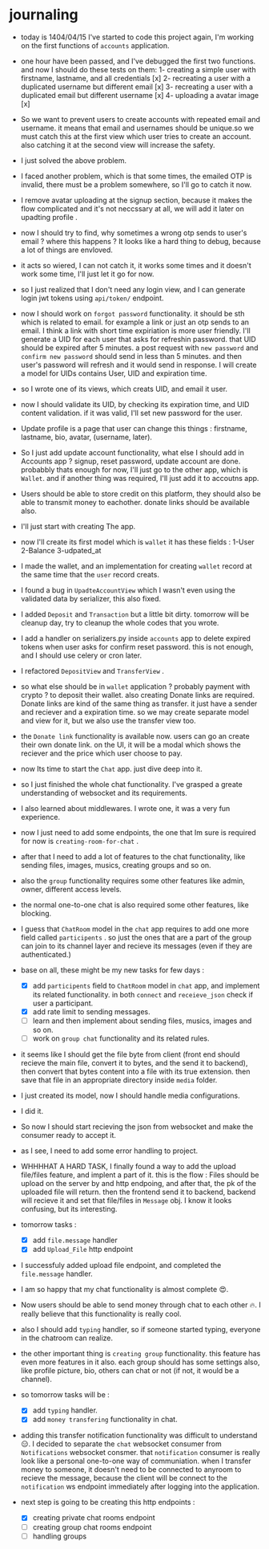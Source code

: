 # journaling

- today is 1404/04/15 I've started to code this project again, I'm working on the first functions of `accounts` application.
- one hour have been passed, and I've debugged the first two functions. and now I should do these tests on them:
  1- creating a simple user with firstname, lastname, and all credentials [x]
  2- recreating a user with a duplicated username but different email [x]
  3- recreating a user with a duplicated email but different username [x]
  4- uploading a avatar image [x]
- So we want to prevent users to create accounts with repeated email and username. it means that email and usernames should be unique.so we must catch this at the first view which user tries to create an account. also catching it at the second view will increase the safety.
- I just solved the above problem.
- I faced another problem, which is that some times, the emailed OTP is invalid, there must be a problem somewhere, so I'll go to catch it now.
- I remove avatar uploading at the signup section, because it makes the flow complicated and it's not neccssary at all, we will add it later on upadting profile .
- now I should try to find, why sometimes a wrong otp sends to user's email ? where this happens ? It looks like a hard thing to debug, because a lot of things are envloved.
- it acts so wiered, I can not catch it, it works some times and it doesn't work some time, I'll just let it go for now.
- so I just realized that I don't need any login view, and I can generate login jwt tokens using `api/token/` endpoint.
- now I should work on `forgot password` functionality. it should be sth which is related to email. for example a link or just an otp sends to an email. I think a link with short time expiriation is more user friendly. I'll generate a UID for each user that asks for refreshin password. that UID should be expired after 5 minutes. a post request with `new password` and `confirm new password` should send in less than 5 minutes. and then user's password will refresh and it would send in response. I will create a model for UIDs contains User, UID and expiration time.
- so I wrote one of its views, which creats UID, and email it user.
- now I should validate its UID, by checking its expiration time, and UID content validation. if it was valid, I'll set new password for the user.
- Update profile is a page that user can change this things : firstname, lastname, bio, avatar, (username, later).
- So I just add update account functionality, what else I should add in Accounts app ? signup, reset password, update account are done. probabbly thats enough for now, I'll just go to the other app, which is `Wallet`. and if another thing was required, I'll just add it to accoutns app.
- Users should be able to store credit on this platform, they should also be able to transmit money to eachother. donate links should be available also.
- I'll just start with creating The app.
- now I'll create its first model which is `wallet` it has these fields : 1-User 2-Balance 3-udpated_at
- I made the wallet, and an implementation for creating `wallet` record at the same time that the `user` record creats.
- I found a bug in `UpadteAccountView` which I wasn't even using the validated data by serializer, this also fixed.
- I added `Deposit` and `Transaction` but a little bit dirty. tomorrow will be cleanup day, try to cleanup the whole codes that you wrote.
- I add a handler on serializers.py inside `accounts` app to delete expired tokens when user asks for confirm reset password. this is not enough, and I should use celery or cron later.
- I refactored `DepositView` and `TransferView` .
- so what else should be in `wallet` application ? probably payment with crypto ? to deposit their wallet. also creating Donate links are required. Donate links are kind of the same thing as transfer. it just have a sender and reciever and a expiration time. so we may create separate model and view for it, but we also use the transfer view too.
- the `Donate link` functionality is available now. users can go an create their own donate link. on the UI, it will be a modal which shows the reciever and the price which user choose to pay.
- now Its time to start the `Chat` app. just dive deep into it.
- so I just finished the whole chat functionality. I've grasped a greate understanding of websocket and its requirements.
- I also learned about middlewares. I wrote one, it was a very fun experience. 
- now I just need to add some endpoints, the one that Im sure is required for now is `creating-room-for-chat` .
- after that I need to add a lot of features to the chat functionality, like sending files, images, musics, creating groups and so on.
- also the `group` functionality requires some other features like admin, owner, different access levels.
- the normal one-to-one chat is also required some other features, like blocking. 
- I guess that `ChatRoom` model in the `chat` app requires to add one more field called `participents` . so just the ones that are a part of the group can join to its channel layer and recieve its messages (even if they are authenticated.)
- base on all, these might be my new tasks for few days :
  - [x] add `participents` field to `ChatRoom` model in `chat` app, and implement its related functionality. in both `connect` and `receieve_json` check if user a participant.
  - [x] add rate limit to sending messages.
  - [ ] learn and then implement about sending files, musics, images and so on.
  - [ ] work on `group chat` functionality and its related rules.

- it seems like I should get the file byte from client (front end should recieve the main file, convert it to bytes, and the send it to backend), then convert that bytes content into a file with its true extension. then save that file in an appropriate directory inside `media` folder.

- I just created its model, now I should handle media configurations.

- I did it.

- So now I should start recieving the json from websocket and make the consumer ready to accept it.

- as I see, I need to add some error handling to project.

- WHHHHAT A HARD TASK, I finally found a way to add the upload file/files feature, and implent a part of it. this is the flow : Files should be upload on the server by and http endpoing, and after that, the pk of the uploaded file will return. then the frontend send it to backend, backend will recieve it and set that file/files in `Message` obj. I know it looks confusing, but its interesting.

- tomorrow tasks : 
  - [x] add `file.message` handler
  - [x] add `Upload_File` http endpoint

- I successfuly added upload file endpoint, and completed the `file.message` handler.

- I am so happy that my chat functionality is almost complete 😍.
- Now users should be able to send money through chat to each other 🔥. I really believe that this functionality is really cool.
- also I should add `typing` handler, so if someone started typing, everyone in the chatroom can realize.
- the other important thing is `creating group` functionality. this feature has even more features in it also. each group should has some settings also, like profile picture, bio, others can chat or not (if not, it would be a channel).
- so tomorrow tasks will be :
  - [x] add `typing` handler.
  - [x] add `money transfering` functionality in chat.

- adding this transfer notification functionality was difficult to understand 😑. I decided to separate the `chat` websocket consumer from `Notifications` websocket consmer. that `notification` consumer is really look like a personal one-to-one way of communiation. when I transfer money to someone, it doesn't need to be connected to anyroom to recieve the message, because the client will be connect to the `notification` ws endpoint immediately after logging into the application.

- next step is going to be creating this http endpoints :
  - [x] creating private chat rooms endpoint
  - [ ] creating group chat rooms endpoint
  - [ ] handling groups 